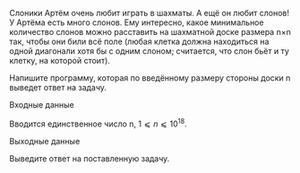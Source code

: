 Слоники
Артём очень любит играть в шахматы. А ещё он любит слонов! У Артёма есть много слонов. Ему интересно, какое минимальное количество слонов можно расставить на шахматной доске размера n×n так, чтобы они били всё поле (любая клетка должна находиться на одной диагонали хотя бы с одним слоном; считается, что слон бьёт и ту клетку, на которой стоит).

Напишите программу, которая по введённому размеру стороны доски n выведет ответ на задачу.

Входные данные

Вводится единственное число n, $1⩽n⩽10^{18}$.

Выходные данные

Выведите ответ на поставленную задачу.
